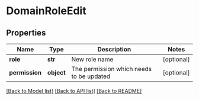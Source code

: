 # DomainRoleEdit

## Properties
Name | Type | Description | Notes
------------ | ------------- | ------------- | -------------
**role** | **str** | New role name | [optional] 
**permission** | **object** | The permission which needs to be updated | [optional] 

[[Back to Model list]](../README.md#documentation-for-models) [[Back to API list]](../README.md#documentation-for-api-endpoints) [[Back to README]](../README.md)

